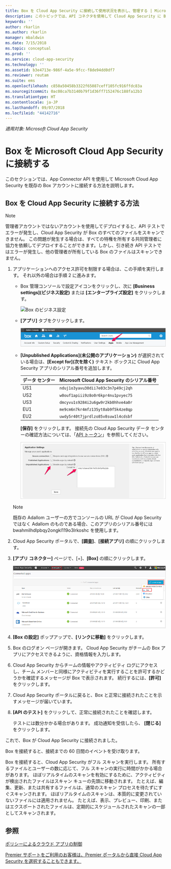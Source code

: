 ```yaml
---
title: Box を Cloud App Security に接続して使用状況を表示し、管理する | Microsoft Docs
description: このトピックでは、API コネクタを使用して Cloud App Security に Box アプリを接続する方法に関する情報を提供します。
keywords: ''
author: rkarlin
ms.author: rkarlin
manager: mbaldwin
ms.date: 7/15/2018
ms.topic: conceptual
ms.prod: ''
ms.service: cloud-app-security
ms.technology: ''
ms.assetid: b3e4713e-986f-4a5e-9fcc-f8de94dd0df7
ms.reviewer: reutam
ms.suite: ems
ms.openlocfilehash: c850a50458b3322f65087ceff105fc916ffdc83a
ms.sourcegitcommit: 0ac08ca7b3140b79f1d36ff7152476c188fa12b3
ms.translationtype: HT
ms.contentlocale: ja-JP
ms.lasthandoff: 09/07/2018
ms.locfileid: "44142716"
---
```

*適用対象: Microsoft Cloud App Security*


# <a name="connect-box-to-microsoft-cloud-app-security"></a>Box を Microsoft Cloud App Security に接続する
このセクションでは、App Connector API を使用して Microsoft Cloud App Security を既存の Box アカウントに接続する方法を説明します。  
  
## <a name="how-to-connect-box-to-cloud-app-security"></a>Box を Cloud App Security に接続する方法  
  
> [!NOTE]  
>  管理者アカウントではないアカウントを使用してデプロイすると、API テストでエラーが発生し、Cloud App Security が Box のすべてのファイルをスキャンできません。 この問題が発生する場合は、すべての特権を所有する共同管理者に協力を依頼してデプロイすることができます。しかし、引き続き API テストではエラーが発生し、他の管理者が所有している Box のファイルはスキャンできません。  
  
1.  アプリケーションへのアクセス許可を制限する場合は、この手順を実行します。 それ以外の場合は手順 2 に進みます。  
  
    -   Box 管理コンソールで設定アイコンをクリックし、次に **[Business settings]\(ビジネス設定\)** または **[エンタープライズ設定]** をクリックします。  
  
         ![Box のビジネス設定](./media/box-business-settings.png "Box のビジネス設定")  
  
    -   **[アプリ]** タブをクリックします。  
  
         ![Box アプリ](./media/box-apps.png "Box アプリ")  
  
    -   **[Unpublished Applications]\(未公開のアプリケーション\)** が選択されている場合は、**[Except for]\(次を除く\)** テキスト ボックスに Cloud App Security アプリのシリアル番号を追加します。
     
         |データ センター|Microsoft Cloud App Security のシリアル番号|
         |----|----|    
         |US1| `nduj1o3yavu30dii7e03c3n7p49cj2qh`|
         |US2|`w0ouf1apiii9z8o0r6kpr4nu1pvyec75`|
         |US3|`dmcyvu1s9284i2u6gw9r2kb0hhve4a0r`|
         |EU1|`me9cm6n7kr4mfz135yt0ab9f5k4ze8qp`|
         |EU2|`uwdy5r40t7jprdlzo85v8suw1l4cdsbf`|

        **[保存]** をクリックします。 接続先の Cloud App Security データ センターの確認方法については、「[API トークン](api-tokens.md)」を参照してください。 
  
         ![Box の [次を除く] 設定](./media/box-settings-except-for.png "Box の [次を除く] 設定")  
  
    > [!NOTE]  
    >  既存の Adallom ユーザーの方でコンソールの URL が Cloud App Security ではなく Adallom のものである場合、このアプリのシリアル番号には bwahmilhdlpbqy2ongkl119o3lrkoshc を使用します。  
  
2.  Cloud App Security ポータルで、**[調査]**、**[接続アプリ]** の順にクリックします。  
  
3.  **[アプリ コネクター]** ページで、[+]、**[Box]** の順にクリックします。  
  
     ![Box の接続](./media/connect-box.png "Box の接続")  
  
4.  **[Box の設定]** ポップアップで、**[リンクに移動]** をクリックします。  
  
5.  Box のログオン ページが開きます。 Cloud App Security がチームの Box アプリにアクセスできるように、資格情報を入力します。  
  
6.  Cloud App Security からチームの情報やアクティビティ ログにアクセスし、チーム メンバーと同様にアクティビティを実行することを許可するかどうかを確認するメッセージが Box で表示されます。 続行するには、**[許可]** をクリックします。  
  
7.  Cloud App Security ポータルに戻ると、Box と正常に接続されたことを示すメッセージが届いています。  
  
8.  **[API のテスト]** をクリックして、正常に接続されたことを確認します。  
  
     テストには数分かかる場合があります。 成功通知を受信したら、 **[閉じる]** をクリックします。  
  
これで、Box が Cloud App Security に接続されました。  
 
Box を接続すると、接続までの 60 日間のイベントを受け取ります。
  
Box を接続すると、Cloud App Security がフル スキャンを実行します。 所有するファイルとユーザーの数に応じて、フル スキャンの実行に時間がかかる場合があります。 ほぼリアルタイムのスキャンを有効にするために、アクティビティが検出されたファイルはスキャン キューの先頭に移動されます。 たとえば、編集、更新、または共有するファイルは、通常のスキャン プロセスを待たずにすぐスキャンされます。 ほぼリアルタイムのスキャンは、本質的に変更されていないファイルには適用されません。 たとえば、表示、プレビュー、印刷、またはエクスポートされたファイルは、定期的にスケジュールされたスキャンの一部としてスキャンされます。
  
## <a name="see-also"></a>参照  
[ポリシーによるクラウド アプリの制御](control-cloud-apps-with-policies.md)   

[Premier サポートをご利用のお客様は、Premier ポータルから直接 Cloud App Security を選択することもできます。](https://premier.microsoft.com/)  
  
  